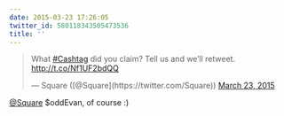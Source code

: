 ```yaml
---
date: 2015-03-23 17:26:05
twitter_id: 580118343505473536
title: ''
---
```


<blockquote class="twitter-tweet"><p lang="en" dir="ltr">What <a href="https://twitter.com/hashtag/Cashtag?src=hash&amp;ref_src=twsrc%5Etfw">#Cashtag</a> did you claim? Tell us and we’ll retweet. <a href="http://t.co/Nf1UF2bdQQ">http://t.co/Nf1UF2bdQQ</a></p>&mdash; Square ([@Square](https://twitter.com/Square)) <a href="https://twitter.com/Square/status/580104940745416704?ref_src=twsrc%5Etfw">March 23, 2015</a></blockquote>
<script async src="https://platform.twitter.com/widgets.js" charset="utf-8"></script>

[@Square](https://twitter.com/Square) $oddEvan, of course :)
